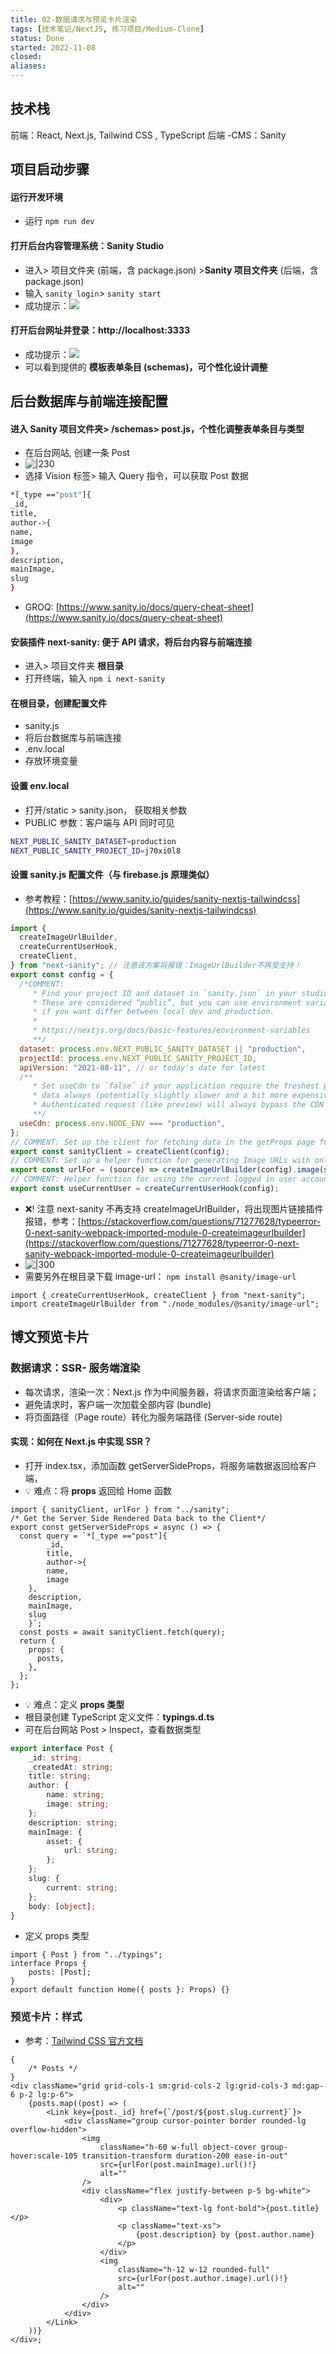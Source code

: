 ```yaml
---
title: 02-数据请求与预览卡片渲染
tags: [技术笔记/NextJS, 练习项目/Medium-Clone]
status: Done
started: 2022-11-08
closed: 
aliases: 
---
```

## 技术栈
前端：React, Next.js, Tailwind CSS , TypeScript
后端 -CMS：Sanity
## 项目启动步骤
#### 运行开发环境
- 运行 `npm run dev`
#### 打开后台内容管理系统：Sanity Studio
- 进入> 项目文件夹 (前端，含 package.json) >**Sanity 项目文件夹** (后端，含 package.json)
- 输入 `sanity login`> `sanity start`
- 成功提示：![](https://cdn.nlark.com/yuque/0/2022/png/29677165/1667816734814-c82315ac-430a-469d-9ba1-e0fba8f5ba1e.png)
#### 打开后台网址并登录：http://localhost:3333
- 成功提示：![](https://cdn.nlark.com/yuque/0/2022/png/29677165/1667816908364-20aa7c2b-cf30-445b-bead-7fdca9ac140a.png)
- 可以看到提供的 **模板表单条目 (schemas)，可个性化设计调整**
## 后台数据库与前端连接配置
#### 进入 Sanity 项目文件夹> /schemas> post.js，个性化调整表单条目与类型
- 在后台网站, 创建一条 Post
- ![|230](https://cdn.nlark.com/yuque/0/2022/png/29677165/1667887075605-f31e8541-a923-457a-a315-e64444f0578a.png)
- 选择 Vision 标签> 输入 Query 指令，可以获取 Post 数据

```bash
*[_type =="post"]{
_id,
title,
author->{
name,
image
},
description,
mainImage,
slug
}
```

- GROQ: [https://www.sanity.io/docs/query-cheat-sheet](https://www.sanity.io/docs/query-cheat-sheet)
#### 安装插件 next-sanity: 便于 API 请求，将后台内容与前端连接
- 进入> 项目文件夹 **根目录**
- 打开终端，输入 `npm i next-sanity`
#### 在根目录，创建配置文件
- sanity.js
- 将后台数据库与前端连接
- .env.local
- 存放环境变量
#### 设置 env.local
- 打开/static > sanity.json， 获取相关参数
- PUBLIC 参数：客户端与 API 同时可见

```bash
NEXT_PUBLIC_SANITY_DATASET=production
NEXT_PUBLIC_SANITY_PROJECT_ID=j70xi0l8
```

#### 设置 sanity.js 配置文件（与 firebase.js 原理类似）
- 参考教程：[https://www.sanity.io/guides/sanity-nextjs-tailwindcss](https://www.sanity.io/guides/sanity-nextjs-tailwindcss)

```JavaScript
import {
  createImageUrlBuilder,
  createCurrentUserHook,
  createClient,
} from "next-sanity"; // 注意该方案将报错：ImageUrlBuilder不再受支持！
export const config = {
  /*COMMENT:
	 * Find your project ID and dataset in `sanity.json` in your studio project.
	 * These are considered “public”, but you can use environment variables
	 * if you want differ between local dev and production.
	 *
	 * https://nextjs.org/docs/basic-features/environment-variables
	 **/
  dataset: process.env.NEXT_PUBLIC_SANITY_DATASET || "production",
  projectId: process.env.NEXT_PUBLIC_SANITY_PROJECT_ID,
  apiVersion: "2021-08-11", // or today's date for latest
  /**
	 * Set useCdn to `false` if your application require the freshest possible
	 * data always (potentially slightly slower and a bit more expensive).
	 * Authenticated request (like preview) will always bypass the CDN
	 **/
  useCdn: process.env.NODE_ENV === "production",
};
// COMMENT: Set up the client for fetching data in the getProps page function
export const sanityClient = createClient(config);
// COMMENT: Set up a helper function for generating Image URLs with only the asset reference data in your documents
export const urlFor = (source) => createImageUrlBuilder(config).image(source);
// COMMENT: Helper function for using the current logged in user account
export const useCurrentUser = createCurrentUserHook(config);
```

- ❌! 注意 next-sanity 不再支持 createImageUrlBuilder，将出现图片链接插件报错，参考：[https://stackoverflow.com/questions/71277628/typeerror-0-next-sanity-webpack-imported-module-0-createimageurlbuilder](https://stackoverflow.com/questions/71277628/typeerror-0-next-sanity-webpack-imported-module-0-createimageurlbuilder)
- ![|300](https://cdn.nlark.com/yuque/0/2022/png/29677165/1667892113084-da88f4f1-eeaa-4b98-b970-cf50a90f72c2.png)
- 需要另外在根目录下载 image-url： `npm install @sanity/image-url`

```JS
import { createCurrentUserHook, createClient } from "next-sanity";
import createImageUrlBuilder from "./node_modules/@sanity/image-url";
```

## 博文预览卡片
### 数据请求：SSR- 服务端渲染
- 每次请求，渲染一次：Next.js 作为中间服务器，将请求页面渲染给客户端；
- 避免请求时，客户端一次加载全部内容 (bundle)
- 将页面路径（Page route）转化为服务端路径 (Server-side route)
#### 实现：如何在 Next.js 中实现 SSR？
- 打开 index.tsx，添加函数 getServerSideProps，将服务端数据返回给客户端，
- 💡 难点：将 **props** 返回给 Home 函数

```TSX
import { sanityClient, urlFor } from "../sanity";
/* Get the Server Side Rendered Data back to the Client*/
export const getServerSideProps = async () => {
  const query = `*[_type =="post"]{
		_id,
		title,
		author->{
		name,
		image
	},
	description,
	mainImage,
	slug
	}`;
  const posts = await sanityClient.fetch(query);
  return {
    props: {
      posts,
    },
  };
};
```

- 💡 难点：定义 **props 类型**
- 根目录创建 TypeScript 定义文件：**typings.d.ts**
- 可在后台网站 Post > Inspect，查看数据类型

```ts
export interface Post {
	_id: string;
	_createdAt: string;
	title: string;
	author: {
		name: string;
		image: string;
	};
	description: string;
	mainImage: {
		asset: {
			url: string;
		};
	};
	slug: {
		current: string;
	};
	body: [object];
}
```

- 定义 props 类型

```tsx
import { Post } from "../typings";
interface Props {
	posts: [Post];
}
export default function Home({ posts }: Props) {}
```

### 预览卡片：样式
- 参考：[Tailwind CSS 官方文档](https://tailwindcss.com/docs/guides/create-react-app)

```tsx
{
	/* Posts */
}
<div className="grid grid-cols-1 sm:grid-cols-2 lg:grid-cols-3 md:gap-6 p-2 lg:p-6">
	{posts.map((post) => (
		<Link key={post._id} href={`/post/${post.slug.current}`}>
			<div className="group cursor-pointer border rounded-lg overflow-hidden">
				<img
					className="h-60 w-full object-cover group-hover:scale-105 transition-transform duration-200 ease-in-out"
					src={urlFor(post.mainImage).url()!}
					alt=""
				/>
				<div className="flex justify-between p-5 bg-white">
					<div>
						<p className="text-lg font-bold">{post.title}</p>
						<p className="text-xs">
							{post.description} by {post.author.name}
						</p>
					</div>
					<img
						className="h-12 w-12 rounded-full"
						src={urlFor(post.author.image).url()!}
						alt=""
					/>
				</div>
			</div>
		</Link>
	))}
</div>;
```